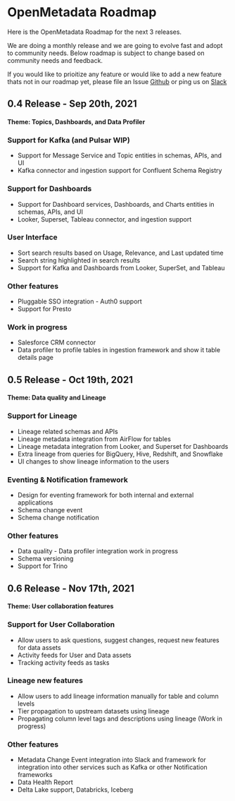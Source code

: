 # OpenMetadata Roadmap

Here is the OpenMetadata Roadmap for the next 3 releases.

We are doing a monthly release and we are going to evolve fast and adopt to community needs.
Below roadmap is subject to change based on community needs and feedback.

If you would like to prioitize any feature or would like to add a new feature thats not in
our roadmap yet, please file an Issue [Github](https://github.com/open-metadata/OpenMetadata/issues) or ping us on [Slack](https://slack.open-metadata.org/)

## 0.4 Release - Sep 20th, 2021

#### Theme: Topics, Dashboards, and Data Profiler

### Support for Kafka (and Pulsar WIP)

- Support for Message Service and Topic entities in schemas, APIs, and UI
- Kafka connector and ingestion support for Confluent Schema Registry

### Support for Dashboards

- Support for Dashboard services, Dashboards, and Charts entities in schemas, APIs, and UI
- Looker, Superset, Tableau connector, and ingestion support

### User Interface

- Sort search results based on Usage, Relevance, and Last updated time
- Search string highlighted in search results
- Support for Kafka and Dashboards from Looker, SuperSet, and Tableau

### Other features

- Pluggable SSO integration - Auth0 support
- Support for Presto

### Work in progress

- Salesforce CRM connector
- Data profiler to profile tables in ingestion framework and show it table details page

## 0.5 Release - Oct 19th, 2021

#### Theme: Data quality and Lineage

### Support for Lineage

- Lineage related schemas and APIs
- Lineage metadata integration from AirFlow for tables
- Lineage metadata integration from Looker, and Superset for Dashboards
- Extra lineage from queries for BigQuery, Hive, Redshift, and Snowflake
- UI changes to show lineage information to the users

### Eventing & Notification framework

- Design for eventing framework for both internal and external applications
- Schema change event
- Schema change notification

### Other features

- Data quality - Data profiler integration work in progress
- Schema versioning
- Support for Trino

## 0.6 Release - Nov 17th, 2021

#### Theme: User collaboration features

### Support for User Collaboration

- Allow users to ask questions, suggest changes, request new features for data assets
- Activity feeds for User and Data assets
- Tracking activity feeds as tasks

### Lineage new features

- Allow users to add lineage information manually for table and column levels
- Tier propagation to upstream datasets using lineage
- Propagating column level tags and descriptions using lineage (Work in progress)

### Other features

- Metadata Change Event integration into Slack and framework for integration into other services such as Kafka or other Notification frameworks
- Data Health Report
- Delta Lake support, Databricks, Iceberg
